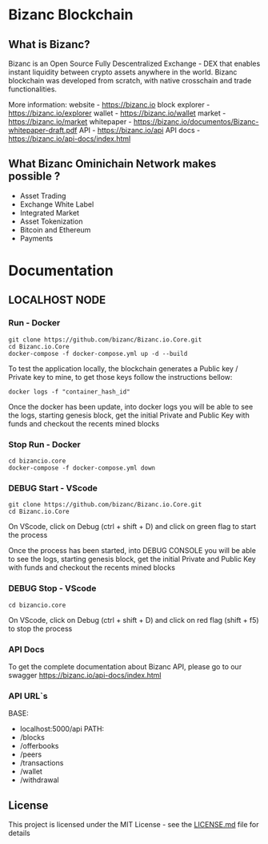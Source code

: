 

# Bizanc Blockchain

## What is Bizanc?
Bizanc is an Open Source Fully Descentralized Exchange - DEX that enables instant liquidity between crypto assets anywhere in the world.
Bizanc blockchain was developed from scratch, with native crosschain and trade functionalities.  

More information: 
website - https://bizanc.io
block explorer - https://bizanc.io/explorer
wallet - https://bizanc.io/wallet
market - https://bizanc.io/market
whitepaper - https://bizanc.io/documentos/Bizanc-whitepaper-draft.pdf
API - https://bizanc.io/api
API docs - https://bizanc.io/api-docs/index.html


## What Bizanc Ominichain Network makes possible ?
- Asset Trading
- Exchange White Label
- Integrated Market
- Asset Tokenization
- Bitcoin and Ethereum
- Payments

# Documentation

## LOCALHOST NODE

### Run - Docker

```
git clone https://github.com/bizanc/Bizanc.io.Core.git
cd Bizanc.io.Core
docker-compose -f docker-compose.yml up -d --build
```
To test the application locally, the blockchain generates a Public key / Private key to mine, to get those keys follow the instructions bellow: 

``` 
docker logs -f "container_hash_id"
```

Once the docker has been update, into docker logs you will be able to see the logs, starting genesis block, get the initial Private and Public Key with funds and checkout the recents mined blocks

### Stop Run - Docker
```
cd bizancio.core
docker-compose -f docker-compose.yml down
```
### DEBUG Start - VScode

```
git clone https://github.com/bizanc/Bizanc.io.Core.git
cd Bizanc.io.Core
```
On VScode, click on Debug (ctrl + shift + D) and click on green flag to start the process

Once the process has been started, into DEBUG CONSOLE you will be able to see the logs, starting genesis block, get the initial Private and Public Key with funds and checkout the recents mined blocks

### DEBUG Stop - VScode
```
cd bizancio.core
```
On VScode, click on Debug (ctrl + shift + D) and click on red flag (shift + f5) to stop the process

### API Docs

To get the complete documentation about Bizanc API, please go to our swagger
https://bizanc.io/api-docs/index.html

### API URL`s
BASE: 
- localhost:5000/api
PATH:
- /blocks
- /offerbooks
- /peers
- /transactions
- /wallet
- /withdrawal

## License

This project is licensed under the MIT License - see the [LICENSE.md](LICENSE.md) file for details
